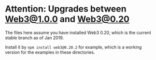 # Attention: Upgrades between Web3@1.0.0 and Web3@0.20

The files here assume you have installed Web3 0.20, which is the current stable branch as of Jan 2019.

Install it by `npm install web3@0.20.2` for example, which is a working version for the examples in these directories.